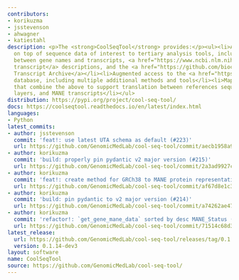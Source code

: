 ```yaml
---
contributors:
- korikuzma
- jsstevenson
- ahwagner
- katiestahl
description: <p>The <strong>CoolSeqTool</strong> provides:</p><ul><li>A Pythonic API
  on top of sequence data of interest to tertiary analysis tools, including mappings
  between gene names and transcripts, <a href="https://www.ncbi.nlm.nih.gov/refseq/MANE/">MANE
  transcript</a> descriptions, and the <a href="https://github.com/biocommons/uta">Universal
  Transcript Archive</a></li><li>Augmented access to the <a href="https://github.com/biocommons/biocommons.seqrepo">SeqRepo</a>
  database, including multiple additional methods and tools</li><li>Mapping tools
  that combine the above to support translation between references sequences, annotation
  layers, and MANE transcripts</li></ul>
distribution: https://pypi.org/project/cool-seq-tool/
docs: https://coolseqtool.readthedocs.io/en/latest/index.html
languages:
- Python
latest_commits:
- author: jsstevenson
  commit: 'feat!: use latest UTA schema as default (#223)'
  url: https://github.com/GenomicMedLab/cool-seq-tool/commit/aecb1958a9ce135bdc071a591b33338ff3e08325
- author: korikuzma
  commit: 'build: properly pin pydantic v2 major version (#215)'
  url: https://github.com/GenomicMedLab/cool-seq-tool/commit/2a3ad9927cba62791cd9e485b42cd2966626ddc7
- author: korikuzma
  commit: 'feat!: create method for GRCh38 to MANE protein representation (#211)'
  url: https://github.com/GenomicMedLab/cool-seq-tool/commit/af67d8e1c3a57bbf86522f5ddfe89a6ef861d449
- author: korikuzma
  commit: 'build: pin pydantic to v2 major version (#214)'
  url: https://github.com/GenomicMedLab/cool-seq-tool/commit/a74262ae4722a5251d986ce684a3a7bbaf6b96c1
- author: korikuzma
  commit: 'refactor!: `get_gene_mane_data` sorted by desc MANE_Status (#213)'
  url: https://github.com/GenomicMedLab/cool-seq-tool/commit/71514c68d32a286e4475d1f382c91fcbac160adf
latest_release:
  url: https://github.com/GenomicMedLab/cool-seq-tool/releases/tag/0.1.14-dev3
  version: 0.1.14-dev3
layout: software
name: CoolSeqTool
source: https://github.com/GenomicMedLab/cool-seq-tool/
---
```


